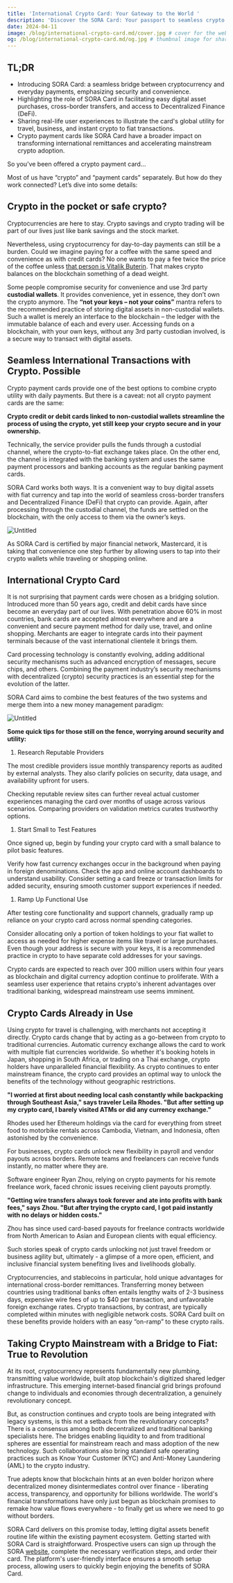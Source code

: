 ```yaml
---
title: 'International Crypto Card: Your Gateway to the World '
description: 'Discover the SORA Card: Your passport to seamless crypto transactions and global spending. Explore the world of DeFi and cross-border payments with ease.'
date: 2024-04-11
image: /blog/international-crypto-card.md/cover.jpg # cover for the website, 1920x1080px
og: /blog/international-crypto-card.md/og.jpg # thumbnal image for sharing, 1200x630px
---
```

## TL;DR

- Introducing SORA Card: a seamless bridge between cryptocurrency and everyday payments, emphasizing security and convenience.
- Highlighting the role of SORA Card in facilitating easy digital asset purchases, cross-border transfers, and access to Decentralized Finance (DeFi).
- Sharing real-life user experiences to illustrate the card's global utility for travel, business, and instant crypto to fiat transactions.
- Crypto payment cards like SORA Card have a broader impact on transforming international remittances and accelerating mainstream crypto adoption.

So you’ve been offered a crypto payment card…

Most of us have “crypto” and “payment cards” separately. But how do they work connected? Let’s dive into some details:

## Crypto in the pocket or safe crypto?

Cryptocurrencies are here to stay. Crypto savings and crypto trading will be part of our lives just like bank savings and the stock market.

Nevertheless, using cryptocurrency for day-to-day payments can still be a burden. Could we imagine paying for a coffee with the same speed and convenience as with credit cards? No one wants to pay a fee twice the price of the coffee unless [that person is Vitalik Buterin](https://vitalik.eth.limo/general/2022/12/05/excited.html). That makes crypto balances on the blockchain something of a dead weight.

Some people compromise security for convenience and use 3rd party **custodial wallets**. It provides convenience, yet in essence, they don’t own the crypto anymore. The **“not your keys – not your coins”** mantra refers to the recommended practice of storing digital assets in non-custodial wallets. Such a wallet is merely an interface to the blockchain – the ledger with the immutable balance of each and every user. Accessing funds on a blockchain, with your own keys, without any 3rd party custodian involved, is a secure way to transact with digital assets.

## Seamless International Transactions with Crypto. Possible

Crypto payment cards provide one of the best options to combine crypto utility with daily payments. But there is a caveat: not all crypto payment cards are the same:

**Crypto credit or debit cards linked to non-custodial wallets streamline the process of using the crypto, yet still keep your crypto secure and in your ownership.**

Technically, the service provider pulls the funds through a custodial channel, where the crypto-to-fiat exchange takes place. On the other end, the channel is integrated with the banking system and uses the same payment processors and banking accounts as the regular banking payment cards.

SORA Card works both ways. It is a convenient way to buy digital assets with fiat currency and tap into the world of seamless cross-border transfers and Decentralized Finance (DeFi) that crypto can provide. Again, after processing through the custodial channel, the funds are settled on the blockchain, with the only access to them via the owner’s keys.

![Untitled](https://prod-files-secure.s3.us-west-2.amazonaws.com/60b12b52-a589-4d53-8dd7-c112c8359650/54158875-8710-4d2c-957d-fe2fce7e718f/Untitled.png)

As SORA Card is certified by major financial network, Mastercard, it is taking that convenience one step further by allowing users to tap into their crypto wallets while traveling or shopping online.

## International Crypto Card

It is not surprising that payment cards were chosen as a bridging solution. Introduced more than 50 years ago, credit and debit cards have since become an everyday part of our lives. With penetration above 60% in most countries, bank cards are accepted almost everywhere and are a convenient and secure payment method for daily use, travel, and online shopping. Merchants are eager to integrate cards into their payment terminals because of the vast international clientele it brings them.

Card processing technology is constantly evolving, adding additional security mechanisms such as advanced encryption of messages, secure chips, and others. Combining the payment industry’s security mechanisms with decentralized (crypto) security practices is an essential step for the evolution of the latter.

SORA Card aims to combine the best features of the two systems and merge them into a new money management paradigm:

![Untitled](https://prod-files-secure.s3.us-west-2.amazonaws.com/60b12b52-a589-4d53-8dd7-c112c8359650/a698393c-9946-4dd9-bce9-9b2e6fbe02d2/Untitled.png)

**Some quick tips for those still on the fence, worrying around security and utility:**

1. Research Reputable Providers

The most credible providers issue monthly transparency reports as audited by external analysts. They also clarify policies on security, data usage, and availability upfront for users.

Checking reputable review sites can further reveal actual customer experiences managing the card over months of usage across various scenarios. Comparing providers on validation metrics curates trustworthy options.

1. Start Small to Test Features

Once signed up, begin by funding your crypto card with a small balance to pilot basic features.

Verify how fast currency exchanges occur in the background when paying in foreign denominations. Check the app and online account dashboards to understand usability. Consider setting a card freeze or transaction limits for added security, ensuring smooth customer support experiences if needed.

1. Ramp Up Functional Use

After testing core functionality and support channels, gradually ramp up reliance on your crypto card across normal spending categories.

Consider allocating only a portion of token holdings to your fiat wallet to access as needed for higher expense items like travel or large purchases. Even though your address is secure with your keys, it is a recommended practice in crypto to have separate cold addresses for your savings.

Crypto cards are expected to reach over 300 million users within four years as blockchain and digital currency adoption continue to proliferate. With a seamless user experience that retains crypto's inherent advantages over traditional banking, widespread mainstream use seems imminent.

## Crypto Cards Already in Use

Using crypto for travel is challenging, with merchants not accepting it directly. Crypto cards change that by acting as a go-between from crypto to traditional currencies. Automatic currency exchange allows the card to work with multiple fiat currencies worldwide. So whether it's booking hotels in Japan, shopping in South Africa, or trading on a Thai exchange, crypto holders have unparalleled financial flexibility. As crypto continues to enter mainstream finance, the crypto card provides an optimal way to unlock the benefits of the technology without geographic restrictions.

**"I worried at first about needing local cash constantly while backpacking through Southeast Asia," says traveler Leila Rhodes. "But after setting up my crypto card, I barely visited ATMs or did any currency exchange."**

Rhodes used her Ethereum holdings via the card for everything from street food to motorbike rentals across Cambodia, Vietnam, and Indonesia, often astonished by the convenience.

For businesses, crypto cards unlock new flexibility in payroll and vendor payouts across borders. Remote teams and freelancers can receive funds instantly, no matter where they are.

Software engineer Ryan Zhou, relying on crypto payments for his remote freelance work, faced chronic issues receiving client payouts promptly.

**"Getting wire transfers always took forever and ate into profits with bank fees," says Zhou. "But after trying the crypto card, I got paid instantly with no delays or hidden costs."**

Zhou has since used card-based payouts for freelance contracts worldwide from North American to Asian and European clients with equal efficiency.

Such stories speak of crypto cards unlocking not just travel freedom or business agility but, ultimately - a glimpse of a more open, efficient, and inclusive financial system benefiting lives and livelihoods globally.

Cryptocurrencies, and stablecoins in particular, hold unique advantages for international cross-border remittances. Transferring money between countries using traditional banks often entails lengthy waits of 2-3 business days, expensive wire fees of up to $40 per transaction, and unfavorable foreign exchange rates. Crypto transactions, by contrast, are typically completed within minutes with negligible network costs. SORA Card built on these benefits provide holders with an easy “on-ramp” to these crypto rails.

## Taking Crypto Mainstream with a Bridge to Fiat: True to Revolution

At its root, cryptocurrency represents fundamentally new plumbing, transmitting value worldwide, built atop blockchain's digitized shared ledger infrastructure. This emerging internet-based financial grid brings profound change to individuals and economies through decentralization, a genuinely revolutionary concept.

But, as construction continues and crypto tools are being integrated with legacy systems, is this not a setback from the revolutionary concepts? There is a consensus among both decentralized and traditional banking specialists here. The bridges enabling liquidity to and from traditional spheres are essential for mainstream reach and mass adoption of the new technology. Such collaborations also bring standard safe operating practices such as Know Your Customer (KYC) and Anti-Money Laundering (AML) to the crypto industry.

True adepts know that blockchain hints at an even bolder horizon where decentralized money disintermediates control over finance - liberating access, transparency, and opportunity for billions worldwide. The world's financial transformations have only just begun as blockchain promises to remake how value flows everywhere - to finally get us where we need to go without borders.

SORA Card delivers on this promise today, letting digital assets benefit routine life within the existing payment ecosystem. Getting started with SORA Card is straightforward. Prospective users can sign up through the SORA [website](https://soracard.com/), complete the necessary verification steps, and order their card. The platform's user-friendly interface ensures a smooth setup process, allowing users to quickly begin enjoying the benefits of SORA Card.

